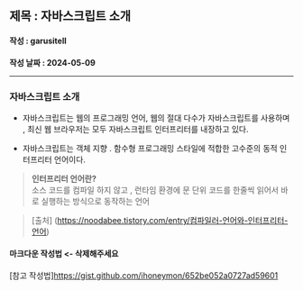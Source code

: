 ## 제목 : 자바스크립트 소개
#### 작성 : garusitell
**작성 날짜 : 2024-05-09**

---

### 자바스크립트 소개
- 자바스크립트는 웹의 프로그래밍 언어, 웹의 절대 다수가 자바스크립트를 사용하며 , 최신 웹 브라우저는 모두 자바스크립트 인터프리터를 내장하고 있다.

- 자바스크립트는 객체 지향 . 함수형 프로그래밍 스타일에 적합한 고수준의 동적 인터프리터 언어이다.
> **인터프리터 언어란?**  
소스 코드를 컴파일 하지 않고 , 런타임 환경에 문 단위 코드를 한줄씩 읽어서 바로 실행하는 방식으로 동작하는 언어

> [출처] (https://noodabee.tistory.com/entry/컴파일러-언어와-인터프리터-언어)



#### 마크다운 작성법 <- 삭제해주세요

[참고 작성법]https://gist.github.com/ihoneymon/652be052a0727ad59601